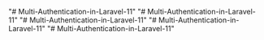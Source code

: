 "# Multi-Authentication-in-Laravel-11" 
"# Multi-Authentication-in-Laravel-11" 
"# Multi-Authentication-in-Laravel-11" 
"# Multi-Authentication-in-Laravel-11" 
"# Multi-Authentication-in-Laravel-11" 
